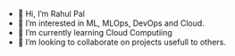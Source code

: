 - 👋 Hi, I’m Rahul Pal
- 👀 I’m interested in ML, MLOps, DevOps and Cloud.
- 🌱 I’m currently learning Cloud Computiing
- 💞️ I’m looking to collaborate on projects usefull to others.

<!---
that-rahul-guy/that-rahul-guy is a ✨ special ✨ repository because its `README.md` (this file) appears on your GitHub profile.
You can click the Preview link to take a look at your changes.
--->
